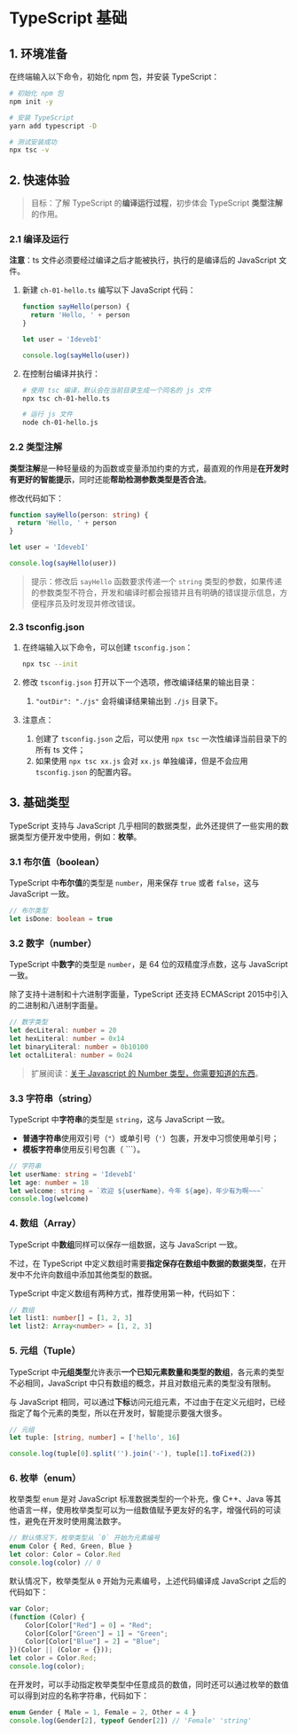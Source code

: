 # TypeScript 基础

## 1. 环境准备

在终端输入以下命令，初始化 npm 包，并安装 TypeScript：

```bash
# 初始化 npm 包
npm init -y

# 安装 TypeScript
yarn add typescript -D

# 测试安装成功
npx tsc -v
```

## 2. 快速体验

> 目标：了解 TypeScript 的**编译运行过程**，初步体会 TypeScript **类型注解**的作用。

### 2.1 编译及运行

**注意**：ts 文件必须要经过编译之后才能被执行，执行的是编译后的 JavaScript 文件。

1. 新建 `ch-01-hello.ts` 编写以下 JavaScript 代码：

   ```ts
   function sayHello(person) {
     return 'Hello, ' + person
   }

   let user = 'IdevebI'

   console.log(sayHello(user))
   ```

2. 在控制台编译并执行：

   ```bash
   # 使用 tsc 编译，默认会在当前目录生成一个同名的 js 文件
   npx tsc ch-01-hello.ts

   # 运行 js 文件
   node ch-01-hello.js
   ```

### 2.2 类型注解

**类型注解**是一种轻量级的为函数或变量添加约束的方式，最直观的作用是**在开发时有更好的智能提示**，同时还能**帮助检测参数类型是否合法**。

修改代码如下：

```ts
function sayHello(person: string) {
  return 'Hello, ' + person
}

let user = 'IdevebI'

console.log(sayHello(user))
```

> 提示：修改后 `sayHello` 函数要求传递一个 `string` 类型的参数，如果传递的参数类型不符合，开发和编译时都会报错并且有明确的错误提示信息，方便程序员及时发现并修改错误。

### 2.3 tsconfig.json

1. 在终端输入以下命令，可以创建 `tsconfig.json`：

   ```bash
   npx tsc --init
   ```

2. 修改 `tsconfig.json` 打开以下一个选项，修改编译结果的输出目录：

   1. `"outDir": "./js"` 会将编译结果输出到 `./js` 目录下。

3. 注意点：

   1. 创建了 `tsconfig.json` 之后，可以使用 `npx tsc` 一次性编译当前目录下的所有 ts 文件；
   2. 如果使用 `npx tsc xx.js` 会对 `xx.js` 单独编译，但是不会应用 `tsconfig.json` 的配置内容。

## 3. 基础类型

TypeScript 支持与 JavaScript 几乎相同的数据类型，此外还提供了一些实用的数据类型方便开发中使用，例如：**枚举**。

### 3.1 布尔值（boolean）

TypeScript 中**布尔值**的类型是 `number`，用来保存 `true` 或者 `false`，这与 JavaScript 一致。

```ts
// 布尔类型
let isDone: boolean = true
```

### 3.2 数字（number）

TypeScript 中**数字**的类型是 `number`，是 64 位的双精度浮点数，这与 JavaScript 一致。

除了支持十进制和十六进制字面量，TypeScript 还支持 ECMAScript 2015中引入的二进制和八进制字面量。

```ts
// 数字类型
let decLiteral: number = 20
let hexLiteral: number = 0x14
let binaryLiteral: number = 0b10100
let octalLiteral: number = 0o24
```

> 扩展阅读：[关于 Javascript 的 Number 类型，你需要知道的东西](https://genuifx.github.io/2018/04/17/here-is-what-you-need-to-know-about-javasciprt-number-type/)。

### 3.3 字符串（string）

TypeScript 中**字符串**的类型是 `string`，这与 JavaScript 一致。

- **普通字符串**使用双引号（`"`）或单引号（`'`）包裹，开发中习惯使用单引号；
- **模板字符串**使用反引号包裹（ `\``）。

```ts
// 字符串
let userName: string = 'IdevebI'
let age: number = 18
let welcome: string = `欢迎 ${userName}，今年 ${age}，年少有为啊~~~`
console.log(welcome)
```

### 4. 数组（Array）

TypeScript 中**数组**同样可以保存一组数据，这与 JavaScript 一致。

不过，在 TypeScript 中定义数组时需要**指定保存在数组中数据的数据类型**，在开发中不允许向数组中添加其他类型的数据。

TypeScript 中定义数组有两种方式，推荐使用第一种，代码如下：

```ts
// 数组
let list1: number[] = [1, 2, 3]
let list2: Array<number> = [1, 2, 3]
```

### 5. 元组（Tuple）

TypeScript 中**元组类型**允许表示**一个已知元素数量和类型的数组**，各元素的类型不必相同，JavaScript 中只有数组的概念，并且对数组元素的类型没有限制。

与 JavaScript 相同，可以通过**下标**访问元组元素，不过由于在定义元组时，已经指定了每个元素的类型，所以在开发时，智能提示要强大很多。

```ts
// 元组
let tuple: [string, number] = ['hello', 16]

console.log(tuple[0].split('').join('-'), tuple[1].toFixed(2))
```

### 6. 枚举（enum）

枚举类型 `enum` 是对 JavaScript 标准数据类型的一个补充，像 C++、Java 等其他语言一样，使用枚举类型可以为一组数值赋予更友好的名字，增强代码的可读性，避免在开发时使用魔法数字。

```ts
// 默认情况下，枚举类型从 `0` 开始为元素编号
enum Color { Red, Green, Blue }
let color: Color = Color.Red
console.log(color) // 0
```

默认情况下，枚举类型从 `0` 开始为元素编号，上述代码编译成 JavaScript 之后的代码如下：

```js
var Color;
(function (Color) {
    Color[Color["Red"] = 0] = "Red";
    Color[Color["Green"] = 1] = "Green";
    Color[Color["Blue"] = 2] = "Blue";
})(Color || (Color = {}));
let color = Color.Red;
console.log(color);
```

在开发时，可以手动指定枚举类型中任意成员的数值，同时还可以通过枚举的数值可以得到对应的名称字符串，代码如下：

```ts
enum Gender { Male = 1, Female = 2, Other = 4 }
console.log(Gender[2], typeof Gender[2]) // 'Female' 'string'
```
